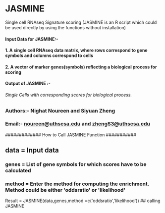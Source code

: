 # JASMINE
Single cell RNAseq Signature scoring (JASMINE is an R script which could be used directly by using the functions without installation)
####   Input Data for JASMINE:- 
####                 1. A single cell RNAseq data matrix, where rows correspond to gene symbols and columns correspond to cells
####                 2. A vector of marker genes(symbols) reflecting a biological process for scoring

####   Output of JASMINE :-
######                Single Cells with corresponding scores for biological process.


###     Authors:-  Nighat Noureen and Siyuan Zheng
###     Email:-   noureen@uthscsa.edu and zhengS3@uthscsa.edu



############# How to Call JASMINE Function ###########

## data = Input data
### genes = List of gene symbols for which scores have to be calculated
### method = Enter the method for computing the enrichment. Method could be either 'oddsratio' or 'likelihood'

Result  =  JASMINE(data,genes,method =c('oddsratio','likelihood')) ## calling JASMINE 

